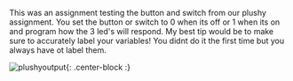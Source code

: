 This was an assignment testing the button and switch from our plushy assignment. You set the button or switch to 0 when its off or 1 when its on and program how the 3 led's will respond. 
My best tip would be to make sure to accurately label your variables! You didnt do it the first time but you always have ot label them. 


![plushyoutput](https://mahaletn.github.io/assets/img/;plushyoutput.png){: .center-block :}  


